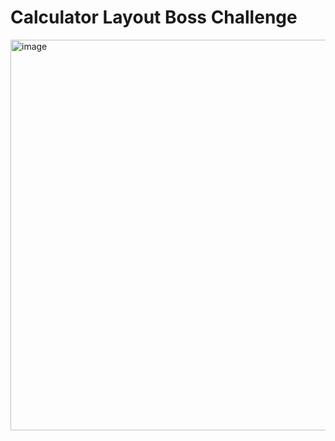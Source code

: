 

# Calculator Layout Boss Challenge

<img width="625" alt="image" src="https://user-images.githubusercontent.com/71803859/180421611-25a67090-47fb-4d2c-a58a-a6ba68d5947f.png">
